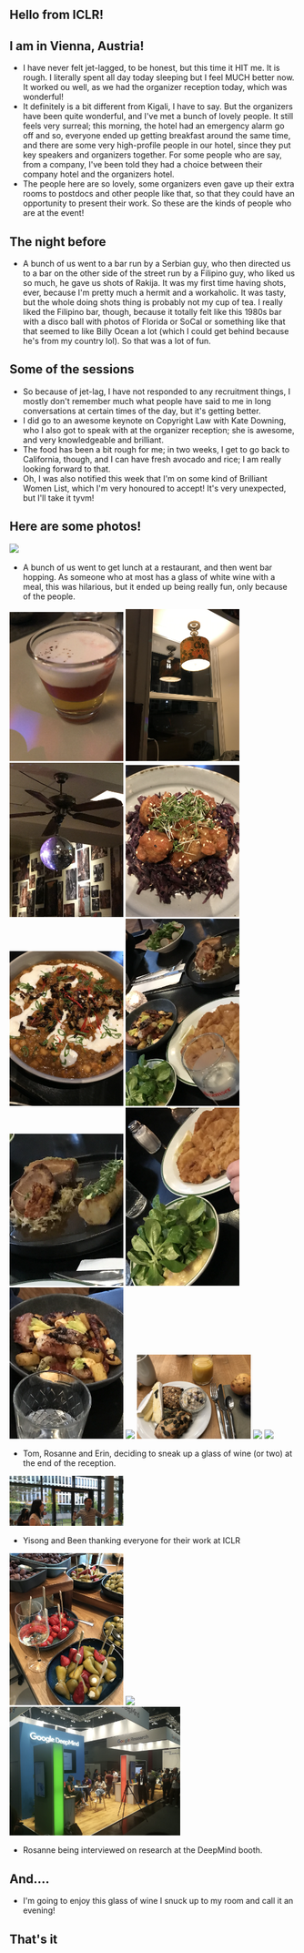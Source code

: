 ## Hello from ICLR!

## I am in Vienna, Austria!
- I have never felt jet-lagged, to be honest, but this time it HIT me. It is rough. I literally spent all day today sleeping
but I feel MUCH better now. It worked ou well, as we had the organizer reception today, which was wonderful!
- It definitely is a bit different from Kigali, I have to say. But the organizers have been quite wonderful, and I've met
a bunch of lovely people. It still feels very surreal; this morning, the hotel had an emergency alarm go off and so,
everyone ended up getting breakfast around the same time, and there are some very high-profile people in our hotel, since
they put key speakers and organizers together. For some people who are say, from a company, I've been told they had
a choice between their company hotel and the organizers hotel.
- The people here are so lovely, some organizers even gave up their extra rooms to postdocs and other people like that,
so that they could have an opportunity to present their work. So these are the kinds of people who are at the event!

## The night before
- A bunch of us went to a bar run by a Serbian guy, who then directed us to a bar on the other side of the street run by
a Filipino guy, who liked us so much, he gave us shots of Rakija. It was my first time having shots, ever, because
I'm pretty much a hermit and a workaholic. It was tasty, but the whole doing shots thing is probably not my cup of tea.
I really liked the Filipino bar, though, because it totally felt like this 1980s bar with a disco ball with photos
of Florida or SoCal or something like that that seemed to like Billy Ocean a lot (which I could get behind because
he's from my country lol). So that was a lot of fun.

## Some of the sessions
- So because of jet-lag, I have not responded to any recruitment things, I mostly don't remember much what people have
said to me in long conversations at certain times of the day, but it's getting better.
- I did go to an awesome keynote on Copyright Law with Kate Downing, who I also got to speak with at the organizer
reception; she is awesome, and very knowledgeable and brilliant.
- The food has been a bit rough for me; in two weeks, I get to go back to California, though, and I can have fresh
avocado and rice; I am really looking forward to that.
- Oh, I was also notified this week that I'm on some kind of Brilliant Women List, which I'm very honoured to accept!
It's very unexpected, but I'll take it tyvm!

## Here are some photos!

<img src="/images1/iclrphotos24/iclr1.png" width="200">

- A bunch of us went to get lunch at a restaurant, and then went bar hopping. As someone who at most has a glass of
white wine with a meal, this was hilarious, but it ended up being really fun, only because of the people.

<img src="/images1/iclrphotos24/iclr2.png" width="200">

<img src="/images1/iclrphotos24/iclr3.png" width="200">

<img src="/images1/iclrphotos24/iclr4.png" width="200">

<img src="/images1/iclrphotos24/iclr5.png" width="200">

<img src="/images1/iclrphotos24/iclr6.png" width="200">

<img src="/images1/iclrphotos24/iclr7.png" width="200">

<img src="/images1/iclrphotos24/iclr8.png" width="200">

<img src="/images1/iclrphotos24/iclr9.png" width="200">

<img src="/images1/iclrphotos24/iclr10.png" width="200">

<img src="/images1/iclrphotos24/iclr11.png" width="200">

<img src="/images1/iclrphotos24/iclr12.png" width="200">

<img src="/images1/iclrphotos24/iclr13.png" width="200">

<img src="/images1/iclrphotos24/iclr14.png" width="200">

- Tom, Rosanne and Erin, deciding to sneak up a glass of wine (or two) at the end of the reception.

<img src="/images1/iclrphotos24/iclr15.png" width="200">

- Yisong and Been thanking everyone for their work at ICLR

<img src="/images1/iclrphotos24/iclr16.png" width="200">

<img src="/images1/iclrphotos24/iclr17.png" width="200">

<img src="/images1/iclrphotos24/iclr18.png" width="300">

- Rosanne being interviewed on research at the DeepMind booth.

## And....
- I'm going to enjoy this glass of wine I snuck up to my room and call it an evening!

## That's it
